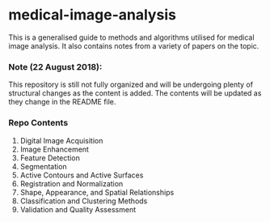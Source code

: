 # medical-image-analysis
This is a generalised guide to methods and algorithms utilised for medical image analysis. It also contains notes from a variety of papers on the topic.


### Note (22 August 2018):
This repository is still not fully organized and will be undergoing plenty of structural changes as the content is added. The contents will be updated as they change in the README file. 

### Repo Contents
1. Digital Image Acquisition
2. Image Enhancement
3. Feature Detection
4. Segmentation
5. Active Contours and Active Surfaces
6. Registration and Normalization
7. Shape, Appearance, and Spatial Relationships
8. Classification and Clustering Methods
9. Validation and Quality Assessment
